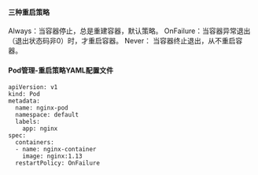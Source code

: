 #### 三种重启策略

Always：当容器停止，总是重建容器，默认策略。
OnFailure：当容器异常退出（退出状态码非0）时，才重启容器。
Never： 当容器终止退出，从不重启容器。

#### Pod管理-重启策略YAML配置文件

	apiVersion: v1
	kind: Pod
	metadata:
	  name: nginx-pod
	  namespace: default
	  labels:
		app: nginx
	spec:
	  containers:
	  - name: nginx-container
		image: nginx:1.13
	  restartPolicy: OnFailure